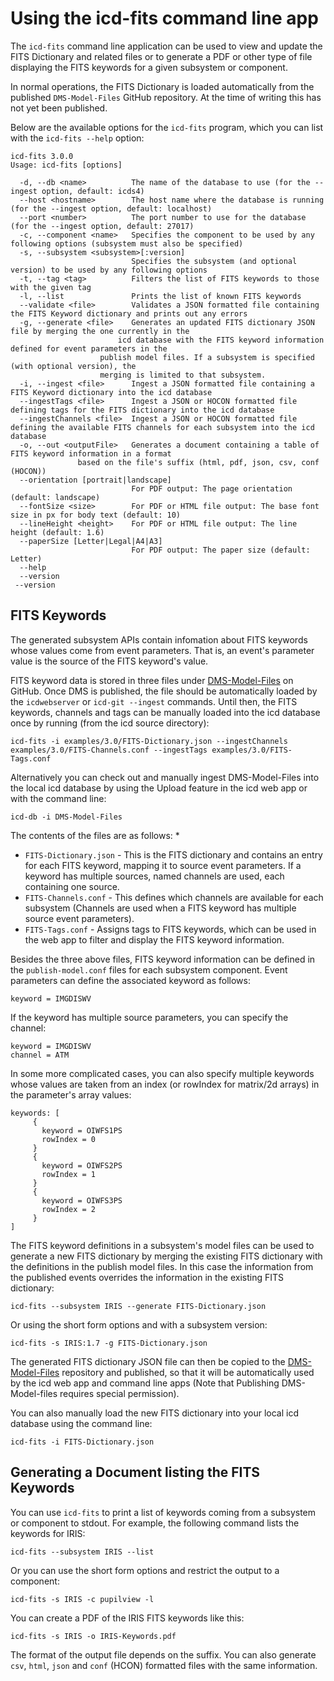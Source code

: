 # Using the icd-fits command line app

The `icd-fits` command line application can be used to view and update the FITS Dictionary and related files or to generate a PDF or other type of file displaying the FITS keywords for a given subsystem or component.

In normal operations, the FITS Dictionary is loaded automatically from the published `DMS-Model-Files` GitHub repository. At the time of writing this has not yet been published.

Below are the available options for the `icd-fits` program, which you can list with the `icd-fits --help` option:

```
icd-fits 3.0.0
Usage: icd-fits [options]

  -d, --db <name>          The name of the database to use (for the --ingest option, default: icds4)
  --host <hostname>        The host name where the database is running (for the --ingest option, default: localhost)
  --port <number>          The port number to use for the database (for the --ingest option, default: 27017)
  -c, --component <name>   Specifies the component to be used by any following options (subsystem must also be specified)
  -s, --subsystem <subsystem>[:version]
                           Specifies the subsystem (and optional version) to be used by any following options
  -t, --tag <tag>          Filters the list of FITS keywords to those with the given tag
  -l, --list               Prints the list of known FITS keywords
  --validate <file>        Validates a JSON formatted file containing the FITS Keyword dictionary and prints out any errors
  -g, --generate <file>    Generates an updated FITS dictionary JSON file by merging the one currently in the
                        icd database with the FITS keyword information defined for event parameters in the
 				    publish model files. If a subsystem is specified (with optional version), the
 				    merging is limited to that subsystem.
  -i, --ingest <file>      Ingest a JSON formatted file containing a FITS Keyword dictionary into the icd database
  --ingestTags <file>      Ingest a JSON or HOCON formatted file defining tags for the FITS dictionary into the icd database
  --ingestChannels <file>  Ingest a JSON or HOCON formatted file defining the available FITS channels for each subsystem into the icd database
  -o, --out <outputFile>   Generates a document containing a table of FITS keyword information in a format 
			   based on the file's suffix (html, pdf, json, csv, conf (HOCON))
  --orientation [portrait|landscape]
                           For PDF output: The page orientation (default: landscape)
  --fontSize <size>        For PDF or HTML file output: The base font size in px for body text (default: 10)
  --lineHeight <height>    For PDF or HTML file output: The line height (default: 1.6)
  --paperSize [Letter|Legal|A4|A3]
                           For PDF output: The paper size (default: Letter)
  --help
  --version
 --version
```

## FITS Keywords

The generated subsystem APIs contain infomation about FITS keywords whose values come from event parameters. That is, an event's parameter value is the source of the FITS keyword's value.

FITS keyword data is stored in three files under [DMS-Model-Files](https://github.com/tmt-icd/DMS-Model-Files/tree/master/FITS-Dictionary) on GitHub. Once DMS is published, the file should be automatically loaded by the `icdwebserver` or `icd-git --ingest` commands. Until then, the FITS keywords, channels and tags can be manually loaded into the icd database once by running (from the icd source directory):

```
icd-fits -i examples/3.0/FITS-Dictionary.json --ingestChannels examples/3.0/FITS-Channels.conf --ingestTags examples/3.0/FITS-Tags.conf
```

Alternatively you can check out and manually ingest  DMS-Model-Files into the local icd database by using the Upload feature in the icd web app or with the command line:

    icd-db -i DMS-Model-Files

The contents of the files are as follows:
* 
* `FITS-Dictionary.json` - This is the FITS dictionary and contains an entry for each FITS keyword, mapping it to source event parameters. If a keyword has multiple sources, named channels are used, each containing one source.
* `FITS-Channels.conf` - This defines which channels are available for each subsystem (Channels are used when a FITS keyword has multiple source event parameters).
* `FITS-Tags.conf` - Assigns tags to FITS keywords, which can be used in the web app to filter and display the FITS keyword information.

Besides the three above files, FITS keyword information can be defined in the `publish-model.conf` files for each subsystem component. Event parameters can define the associated keyword as follows:

    keyword = IMGDISWV

If the keyword has multiple source parameters, you can specify the channel:

    keyword = IMGDISWV
    channel = ATM

In some more complicated cases, you can also specify multiple keywords whose values are taken from an index (or rowIndex for matrix/2d arrays) in the parameter's array values:

```
keywords: [
     {
       keyword = OIWFS1PS
       rowIndex = 0
     }
     {
       keyword = OIWFS2PS
       rowIndex = 1
     }
     {
       keyword = OIWFS3PS
       rowIndex = 2
     }
]
```

The FITS keyword definitions in a subsystem's model files can be used to generate a new FITS dictionary by merging the existing FITS dictionary with the definitions in the publish model files. In this case the information from the published events overrides the information in the existing FITS dictionary:

    icd-fits --subsystem IRIS --generate FITS-Dictionary.json

Or using the short form options and with a subsystem version:

    icd-fits -s IRIS:1.7 -g FITS-Dictionary.json

The generated FITS dictionary JSON file can then be copied to the [DMS-Model-Files](https://github.com/tmt-icd/DMS-Model-Files/tree/master/FITS-Dictionary) repository and published, so that it will be automatically used by the icd web app and command line apps (Note that Publishing DMS-Model-files requires special permission).

You can also manually load the new FITS dictionary into your local icd database using the command line:

    icd-fits -i FITS-Dictionary.json

## Generating a Document listing the FITS Keywords

You can use `icd-fits` to print a list of keywords coming from a subsystem or component to stdout. For example, the following command lists the keywords for IRIS:

    icd-fits --subsystem IRIS --list

Or you can use the short form options and restrict the output to a component:

    icd-fits -s IRIS -c pupilview -l

You can create a PDF of the IRIS FITS keywords like this:

    icd-fits -s IRIS -o IRIS-Keywords.pdf

The format of the output file depends on the suffix. You can also generate `csv`, `html`, `json` and `conf` (HCON) formatted files with the same information.

